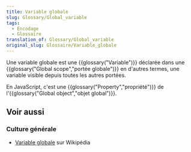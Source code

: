 ```yaml
---
title: Variable globale
slug: Glossary/Global_variable
tags:
  - Encodage
  - Glossaire
translation_of: Glossary/Global_variable
original_slug: Glossaire/Variable_globale
---
```

Une variable globale est une {{glossary("Variable")}} déclarée dans une {{glossary("Global scope","portée globale")}} en d'autres termes, une variable visible depuis toutes les autres portées.

En JavaScript, c'est une {{glossary("Property","propriété")}} de l'{{glossary("Global object","objet global")}}.

## Voir aussi

### Culture générale

- [Variable globale](https://fr.wikipedia.org/wiki/Variable_globale) sur Wikipédia
